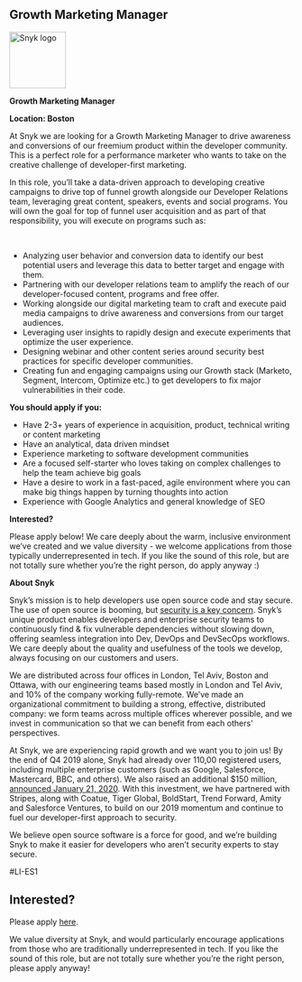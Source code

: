 Growth Marketing Manager
---

<img src="https://res.cloudinary.com/snyk/image/upload/v1537345894/press-kit/brand/logo-black.png" width="100" alt="Snyk logo" />

<p><strong>Growth Marketing Manager</strong></p>
<p><strong>Location: Boston</strong></p>
<p><span style="font-weight: 400;">At Snyk we are looking for a Growth Marketing Manager to drive awareness and conversions of our freemium product within the developer community. This is a perfect role for a performance marketer who wants to take on the creative challenge of developer-first marketing.&nbsp;</span></p>
<p><span style="font-weight: 400;">In this role, you’ll take a data-driven approach to developing creative campaigns to drive top of funnel growth alongside our Developer Relations team, leveraging great content, speakers, events and social programs. You will own the goal for top of funnel user acquisition and as part of that responsibility, you will execute on programs such as:&nbsp;&nbsp;</span></p>
<p>&nbsp;</p>
<ul>
<li style="font-weight: 400;"><span style="font-weight: 400;">Analyzing user behavior and conversion data to identify our best potential users and leverage this data to better target and engage with them.</span></li>
<li style="font-weight: 400;"><span style="font-weight: 400;">Partnering with our developer relations team to amplify the reach of our developer-focused content, programs and free offer.&nbsp;&nbsp;</span></li>
<li style="font-weight: 400;"><span style="font-weight: 400;">Working alongside our digital marketing team to craft and execute paid media campaigns to drive awareness and conversions from our target audiences.&nbsp;</span></li>
<li style="font-weight: 400;"><span style="font-weight: 400;">Leveraging user insights to rapidly design and execute experiments that optimize the user experience.</span></li>
<li style="font-weight: 400;"><span style="font-weight: 400;">Designing webinar and other content series around security best practices for specific developer communities.</span></li>
<li style="font-weight: 400;"><span style="font-weight: 400;">Creating fun and engaging campaigns using our Growth stack (Marketo, Segment, Intercom, Optimize etc.) to get developers to fix major vulnerabilities in their code.&nbsp;</span></li>
</ul>
<p><strong>You should apply if you:</strong></p>
<ul>
<li style="font-weight: 400;"><span style="font-weight: 400;">Have 2-3+ years of experience in acquisition, product, technical writing or content marketing</span></li>
<li style="font-weight: 400;"><span style="font-weight: 400;">Have an analytical, data driven mindset</span></li>
<li style="font-weight: 400;"><span style="font-weight: 400;">Experience marketing to software development communities</span></li>
<li style="font-weight: 400;"><span style="font-weight: 400;">Are a focused self-starter who loves taking on complex challenges to help the team achieve big goals&nbsp;</span></li>
<li style="font-weight: 400;"><span style="font-weight: 400;">Have a desire to work in a fast-paced, agile environment where you can make big things happen by turning thoughts into action&nbsp;</span></li>
<li style="font-weight: 400;"><span style="font-weight: 400;">Experience with Google Analytics and general knowledge of SEO</span></li>
</ul>
<p><strong>Interested?</strong></p>
<p><span style="font-weight: 400;">Please apply below! We care deeply about the warm, inclusive environment we’ve created and we value diversity - we welcome applications from those typically underrepresented in tech. If you like the sound of this role, but are not totally sure whether you’re the right person, do apply anyway :)</span></p>
<p class="p1"><span class="s1"><strong>About Snyk</strong></span></p>
<p class="p1"><span class="s1">Snyk’s mission is to help developers use open source code and stay secure. The use of open source is booming, but <a href="https://snyk.io/blog/devsecops-insights-2020/"><span class="s2">security is a key concern</span></a>. Snyk’s unique product enables developers and enterprise security teams to continuously find &amp; fix vulnerable dependencies without slowing down, offering seamless integration into Dev, DevOps and DevSecOps workflows. We care deeply about the quality and usefulness of the tools we develop, always focusing on our customers and users.</span></p>
<p class="p1"><span class="s1">We are distributed across four offices in London, Tel Aviv, Boston and Ottawa, with our engineering teams based mostly in London and Tel Aviv, and 10% of the company working fully-remote. We’ve made an organizational commitment to building a strong, effective, distributed company: we form teams across multiple offices wherever possible, and we invest in communication so that we can benefit from each others’ perspectives.&nbsp;</span></p>
<p class="p1"><span class="s1">At Snyk, we are experiencing rapid growth and we want you to join us! By the end of Q4 2019 alone, Snyk had already over 110,00 registered users, including multiple enterprise customers (such as Google, Salesforce, Mastercard, BBC, and others). We also raised an additional $150 million, <a href="https://snyk.io/blog/snyk-closes-150m/"><span class="s2">announced January 21, 2020</span></a>. With this investment, we have partnered with Stripes, along with Coatue, Tiger Global, BoldStart, Trend Forward, Amity and Salesforce Ventures, to build on our 2019 momentum and continue to fuel our developer-first approach to security.&nbsp;</span></p>
<p class="p1"><span class="s1">We believe open source software is a force for good, and we’re building Snyk to make it easier for developers who aren’t security experts to stay secure.</span></p>
<p><span style="font-weight: 400;">#LI-ES1</span></p>

Interested?
---

Please apply [here](https://boards.greenhouse.io/snyk/jobs/4858973002#app).

We value diversity at Snyk, and would particularly encourage applications from those who are traditionally underrepresented in tech.
If you like the sound of this role, but are not totally sure whether you’re the right person, please apply anyway!
